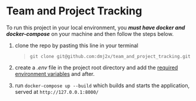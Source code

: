 # Team and Project Tracking

To run this project in your local environment, you _**must have docker and docker-compose**_ on your machine and then follow the steps below.

1. clone the repo by pasting this line in your terminal

   > `git clone git@github.com:dmj2x/team_and_project_tracking.git`

2. create a _.env_ file in the project root directory and add the [required environment variables](.env_temp.md) and after.

3. run `docker-compose up --build` which builds and starts the application, served at `http://127.0.0.1:8000/`
